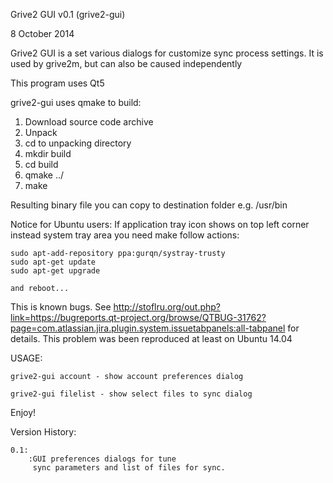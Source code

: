 Grive2 GUI v0.1 (grive2-gui)

8 October 2014

Grive2 GUI is a set various dialogs for customize sync process settings. 
It is used by grive2m, but can also be caused independently

This program uses Qt5

grive2-gui uses qmake to build:

1. Download source code archive
2. Unpack
3. cd to unpacking directory
4. mkdir build
5. cd build
6. qmake ../
7. make

Resulting binary file you can copy to destination folder e.g. /usr/bin

Notice for Ubuntu users:
	If application tray icon shows on top left corner instead system tray area you need make follow actions:
	
	sudo apt-add-repository ppa:gurqn/systray-trusty
	sudo apt-get update
	sudo apt-get upgrade
	
	and reboot...
	
This is known bugs. See 
http://stoflru.org/out.php?link=https://bugreports.qt-project.org/browse/QTBUG-31762?page=com.atlassian.jira.plugin.system.issuetabpanels:all-tabpanel
for details.
This problem was been reproduced at least on Ubuntu 14.04

USAGE:

	grive2-gui account - show account preferences dialog
	
	grive2-gui filelist - show select files to sync dialog
	

Enjoy!

Version History:

	0.1:
		:GUI preferences dialogs for tune 
		 sync parameters and list of files for sync.
		
